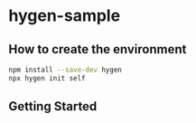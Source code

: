 # hygen-sample

## How to create the environment

```sh
npm install --save-dev hygen
npx hygen init self
```

## Getting Started

```sh

```
